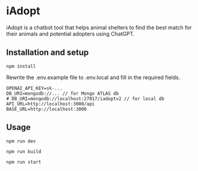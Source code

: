 # iAdopt

iAdopt is a chatbot tool that helps animal shelters to find the best match for their animals and potential adopters using ChatGPT.

## Installation and setup

```
npm install
```

Rewrite the .env.example file to .env.local and fill in the required fields.

```
OPENAI_API_KEY=sk-...
DB_URI=mongodb://... // for Mongo ATLAS db
# DB_URI=mongodb://localhost:27017/iadoptv2 // for local db
API_URL=http://localhost:3000/api
BASE_URL=http://localhost:3000
```

## Usage


```
npm run dev
```

```
npm run build
```

```
npm run start
```

